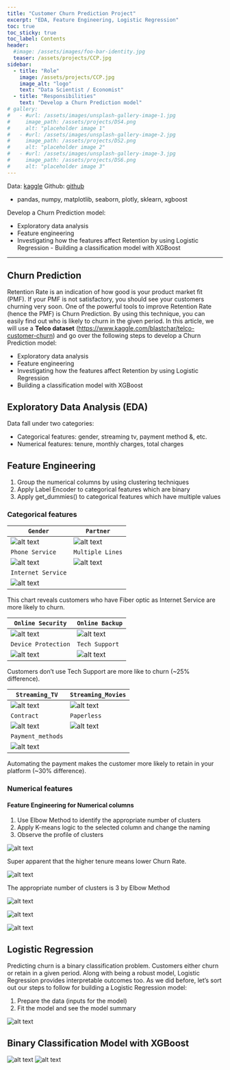 ```yaml
---
title: "Customer Churn Prediction Project"
excerpt: "EDA, Feature Engineering, Logistic Regression"
toc: true
toc_sticky: true
toc_label: Contents
header:
  #image: /assets/images/foo-bar-identity.jpg
  teaser: /assets/projects/CCP.jpg
sidebar:
  - title: "Role"
    image: /assets/projects/CCP.jpg
    image_alt: "logo"
    text: "Data Scientist / Economist"
  - title: "Responsibilities"
    text: "Develop a Churn Prediction model"
# gallery:
#   - #url: /assets/images/unsplash-gallery-image-1.jpg
#     image_path: /assets/projects/DS4.png
#     alt: "placeholder image 1"
#   - #url: /assets/images/unsplash-gallery-image-2.jpg
#     image_path: /assets/projects/DS2.png
#     alt: "placeholder image 2"
#   - #url: /assets/images/unsplash-gallery-image-3.jpg
#     image_path: /assets/projects/DS6.png
#     alt: "placeholder image 3"
---
```


Data: [kaggle](https://www.kaggle.com/blastchar/telco-customer-churn)
Github: [github](https://github.com/youngminju-phd/Customer_Churn_Prediction_Project)

- pandas, numpy, matplotlib, seaborn, plotly, sklearn, xgboost

Develop a Churn Prediction model:
-	Exploratory data analysis
-	Feature engineering
-	Investigating how the features affect Retention by using Logistic Regression -	Building a classification model with XGBoost

------------------------------------------------------------------------------------------

## Churn Prediction

Retention Rate is an indication of how good is your product market fit (PMF). If your PMF is not satisfactory, you should see your customers churning very soon. One of the powerful tools to improve Retention Rate (hence the PMF) is Churn Prediction. By using this technique, you can easily find out who is likely to churn in the given period. In this article, we will use a **Telco dataset** (https://www.kaggle.com/blastchar/telco-customer-churn) and go over the following steps to develop a Churn Prediction model:

* Exploratory data analysis
* Feature engineering
* Investigating how the features affect Retention by using Logistic Regression
* Building a classification model with XGBoost

## Exploratory Data Analysis (EDA)

Data fall under two categories:

* Categorical features: gender, streaming tv, payment method &, etc.
* Numerical features: tenure, monthly charges, total charges

## Feature Engineering
1. Group the numerical columns by using clustering techniques
2. Apply Label Encoder to categorical features which are binary
3. Apply get_dummies() to categorical features which have multiple values

### Categorical features

| `Gender` | `Partner` |
| --- | --- |
| ![alt text](/images/gender.png) | ![alt text](/images/partner.png) |
| `Phone Service` | `Multiple Lines` |
|![alt text](/images/phone.png)|![alt text](/images/multiple_lines.png)|
| `Internet Service` | 
|![alt text](/images/internet.png)|
 
This chart reveals customers who have Fiber optic as Internet Service are more likely to churn.

| `Online Security` | `Online Backup` |
| --- | --- |
|![alt text](/images/online_security.png)|![alt text](/images/online_backup.png)|
| `Device Protection` | `Tech Support` |
|![alt text](/images/device_protection.png)|![alt text](/images/tech_support.png)|

Customers don’t use Tech Support are more like to churn (~25% difference).

| `Streaming_TV` | `Streaming_Movies` |
| --- | --- |
|![alt text](/images/Streaming_TV.png)|![alt text](/images/Streaming_Movies.png)|
| `Contract` | `Paperless` |
|![alt text](/images/contract.png)|![alt text](/images/Paperless.png)|
| `Payment_methods` | 
|![alt text](/images/payment_methods.png)|

Automating the payment makes the customer more likely to retain in your platform (~30% difference).

### Numerical features

#### Feature Engineering for Numerical columns

1. Use Elbow Method to identify the appropriate number of clusters
2. Apply K-means logic to the selected column and change the naming
3. Observe the profile of clusters

![alt text](/images/tenure_based_churn_rate.png)

Super apparent that the higher tenure means lower Churn Rate.

![alt text](/images/Elbow_method.png)

The appropriate number of clusters is 3 by Elbow Method

![alt text](/images/tenure_cluster_vs_churn_rate.png)

![alt text](/images/Monthly_charge_cluster_vs.png)

![alt text](/images/total_charge_clsuter_vs.png)

## Logistic Regression

Predicting churn is a binary classification problem. Customers either churn or retain in a given period. Along with being a robust model, Logistic Regression provides interpretable outcomes too. As we did before, let’s sort out our steps to follow for building a Logistic Regression model:

1. Prepare the data (inputs for the model)
2. Fit the model and see the model summary

![alt text](/images/GLM.png)

## Binary Classification Model with XGBoost

![alt text](/images/classification_report.png)
![alt text](/images/Feature_importance.png)